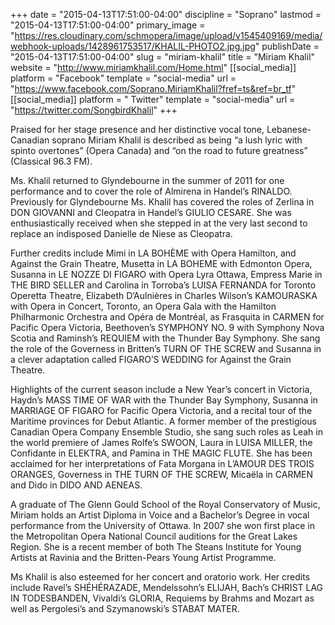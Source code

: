 +++
date = "2015-04-13T17:51:00-04:00"
discipline = "Soprano"
lastmod = "2015-04-13T17:51:00-04:00"
primary_image = "https://res.cloudinary.com/schmopera/image/upload/v1545409169/media/webhook-uploads/1428961753517/KHALIL-PHOTO2.jpg.jpg"
publishDate = "2015-04-13T17:51:00-04:00"
slug = "miriam-khalil"
title = "Miriam Khalil"
website = "http://www.miriamkhalil.com/Home.html"
[[social_media]]
platform = "Facebook"
template = "social-media"
url = "https://www.facebook.com/Soprano.MiriamKhalil?fref=ts&ref=br_tf"
[[social_media]]
platform = " Twitter"
template = "social-media"
url = "https://twitter.com/SongbirdKhalil"
+++

Praised for her stage presence and her distinctive vocal tone, Lebanese-Canadian soprano Miriam Khalil is described as being “a lush lyric with spinto overtones” (Opera Canada) and “on the road to future greatness” (Classical 96.3 FM).

Ms. Khalil returned to Glyndebourne in the summer of 2011 for one performance and to cover the role of Almirena in Handel’s RINALDO. Previously for Glyndebourne Ms. Khalil has covered the roles of Zerlina in DON GIOVANNI and Cleopatra in Handel’s GIULIO CESARE. She was enthusiastically received when she stepped in at the very last second to replace an indisposed Danielle de Niese as Cleopatra. 

Further credits include Mimi in LA BOHÈME with Opera Hamilton, and Against the Grain Theatre, Musetta in LA BOHEME with Edmonton Opera, Susanna in LE NOZZE DI FIGARO with Opera Lyra Ottawa, Empress Marie in THE BIRD SELLER and Carolina in Torroba’s LUISA FERNANDA for Toronto Operetta Theatre, Elizabeth D’Aulnières in Charles Wilson’s KAMOURASKA with Opera in Concert, Toronto, an Opera Gala with the Hamilton Philharmonic Orchestra and Opéra de Montréal, as Frasquita in CARMEN for Pacific Opera Victoria, Beethoven’s SYMPHONY NO. 9 with Symphony Nova Scotia and Raminsh’s REQUIEM with the Thunder Bay Symphony. She sang the role of the Governess in Britten’s TURN OF THE SCREW and Susanna in a clever adaptation called FIGARO’S WEDDING for Against the Grain Theatre.

Highlights of the current season include a New Year’s concert in Victoria, Haydn’s MASS TIME OF WAR with the Thunder Bay Symphony, Susanna in MARRIAGE OF FIGARO for Pacific Opera Victoria, and a recital tour of the Maritime provinces for Debut Atlantic.
A former member of the prestigious Canadian Opera Company Ensemble Studio, she sang such roles as Leah in the world premiere of James Rolfe’s SWOON, Laura in LUISA MILLER, the Confidante in ELEKTRA, and Pamina in THE MAGIC FLUTE. She has been acclaimed for her interpretations of Fata Morgana in L’AMOUR DES TROIS ORANGES, Governess in THE TURN OF THE SCREW, Micaëla in CARMEN and Dido in DIDO AND AENEAS.

A graduate of The Glenn Gould School of the Royal Conservatory of Music, Miriam holds an Artist Diploma in Voice and a Bachelor’s Degree in vocal performance from the University of Ottawa. In 2007 she won first place in the Metropolitan Opera National Council auditions for the Great Lakes Region. She is a recent member of both The Steans Institute for Young Artists at Ravinia and the Britten-Pears Young Artist Programme.

Ms Khalil is also esteemed for her concert and oratorio work. Her credits include Ravel’s SHÉHÉRAZADE, Mendelssohn’s ELIJAH, Bach’s CHRIST LAG IN TODESBANDEN, Vivaldi’s GLORIA, Requiems by Brahms and Mozart as well as Pergolesi’s and Szymanowski’s STABAT MATER.
